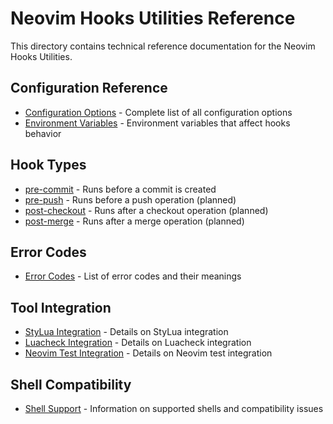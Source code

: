 # Neovim Hooks Utilities Reference

This directory contains technical reference documentation for the Neovim Hooks Utilities.

## Configuration Reference

- [Configuration Options](configuration-options.md) - Complete list of all configuration options
- [Environment Variables](environment-variables.md) - Environment variables that affect hooks behavior

## Hook Types

- [pre-commit](hook-types.md#pre-commit) - Runs before a commit is created
- [pre-push](hook-types.md#pre-push) - Runs before a push operation (planned)
- [post-checkout](hook-types.md#post-checkout) - Runs after a checkout operation (planned)
- [post-merge](hook-types.md#post-merge) - Runs after a merge operation (planned)

## Error Codes

- [Error Codes](error-codes.md) - List of error codes and their meanings

## Tool Integration

- [StyLua Integration](stylua-integration.md) - Details on StyLua integration
- [Luacheck Integration](luacheck-integration.md) - Details on Luacheck integration
- [Neovim Test Integration](test-integration.md) - Details on Neovim test integration

## Shell Compatibility

- [Shell Support](shell-support.md) - Information on supported shells and compatibility issues